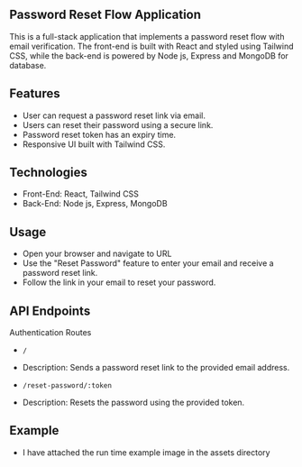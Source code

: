 ## Password Reset Flow Application

This is a full-stack application that implements a password reset flow with email verification. The front-end is built with React and styled using Tailwind CSS, while the back-end is powered by Node js, Express and MongoDB for database.

## Features

- User can request a password reset link via email.
- Users can reset their password using a secure link.
- Password reset token has an expiry time.
- Responsive UI built with Tailwind CSS.

## Technologies

- Front-End: React, Tailwind CSS
- Back-End: Node js, Express, MongoDB

## Usage

- Open your browser and navigate to URL
- Use the "Reset Password" feature to enter your email and receive a password reset link.
- Follow the link in your email to reset your password.

## API Endpoints

Authentication Routes

- `/`
- Description: Sends a password reset link to the provided email address.

- `/reset-password/:token`
- Description: Resets the password using the provided token.

## Example

- I have attached the run time example image in the assets directory